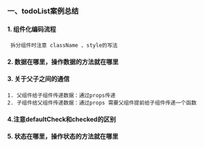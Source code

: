 ### 一、todoList案例总结

#### 1. 组件化编码流程  
     拆分组件时注意 className 、style的写法
          
#### 2. 数据在哪里，操作数据的方法就在哪里

#### 3. 关于父子之间的通信

    1. 父组件给子组件传递数据：通过props传递
    2. 子组件给父组件传递数据：通过props 需要父组件提前给子组件传递一个函数

#### 4.注意defaultCheck和checked的区别 

#### 5. 状态在哪里，操作状态的方法就在哪里


